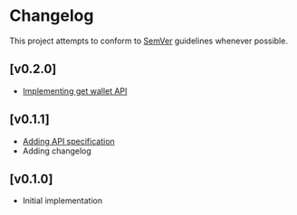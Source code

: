 # Changelog
This project attempts to conform to [SemVer](https://semver.org/) guidelines whenever possible.

## [v0.2.0]
* [Implementing get wallet API](https://github.com/Ubunfu/mc-wallet/pull/5)

## [v0.1.1]
* [Adding API specification](https://github.com/Ubunfu/mc-wallet/pull/3)
* Adding changelog

## [v0.1.0]
* Initial implementation